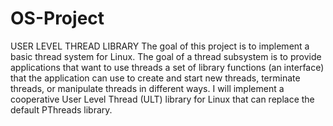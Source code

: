 # OS-Project
USER LEVEL THREAD LIBRARY
The goal of this project is to implement a basic thread system for Linux. The
goal of a thread subsystem is to provide applications that want to use threads a
set of library functions (an interface) that the application can use to create and
start new threads, terminate threads, or manipulate threads in different ways.
I will implement a cooperative User Level Thread (ULT) library for Linux
that can replace the default PThreads library.
